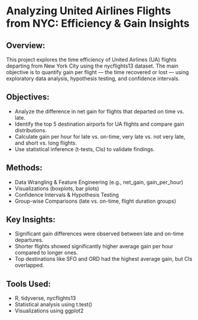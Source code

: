 # Analyzing United Airlines Flights from NYC: Efficiency & Gain Insights


## Overview:

This project explores the time efficiency of United Airlines (UA) flights departing from New York City using the nycflights13 dataset. The main objective is to quantify gain per flight — the time recovered or lost — using exploratory data analysis, hypothesis testing, and confidence intervals.


## Objectives:

- Analyze the difference in net gain for flights that departed on time vs. late.
- Identify the top 5 destination airports for UA flights and compare gain distributions.
- Calculate gain per hour for late vs. on-time, very late vs. not very late, and short vs. long flights.
- Use statistical inference (t-tests, CIs) to validate findings.


## Methods:

- Data Wrangling & Feature Engineering (e.g., net_gain, gain_per_hour)
- Visualizations (boxplots, bar plots)
- Confidence Intervals & Hypothesis Testing
- Group-wise Comparisons (late vs. on-time, flight duration groups)


## Key Insights:

- Significant gain differences were observed between late and on-time departures.
- Shorter flights showed significantly higher average gain per hour compared to longer ones.
- Top destinations like SFO and ORD had the highest average gain, but CIs overlapped.


## Tools Used:

- R, tidyverse, nycflights13
- Statistical analysis using t.test()
- Visualizations using ggplot2
